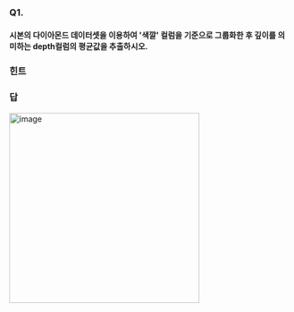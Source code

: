 ### Q1. 
#### 시본의 다이아몬드 데이터셋을 이용하여 '색깔' 컬럼을 기준으로 그룹화한 후 깊이를 의미하는 depth컬럼의 평균값을 추출하시오.


### 힌트



### 답
<img width="340" alt="image" src="https://github.com/sejongsmarcle/2023_Autumn_DataAnalysisStudy/assets/70877858/db1beee7-7daf-4de7-b1dc-7bd66da08ec0">

